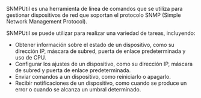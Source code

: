 SNMPUtil es una herramienta de línea de comandos que se utiliza para gestionar dispositivos de red que soportan el protocolo SNMP (Simple Network Management Protocol).

SNMPUtil se puede utilizar para realizar una variedad de tareas, incluyendo:

- Obtener información sobre el estado de un dispositivo, como su dirección IP, máscara de subred, puerta de enlace predeterminada y uso de CPU.
- Configurar los ajustes de un dispositivo, como su dirección IP, máscara de subred y puerta de enlace predeterminada.
- Enviar comandos a un dispositivo, como reiniciarlo o apagarlo.
- Recibir notificaciones de un dispositivo, como cuando se produce un error o cuando se alcanza un umbral determinado.